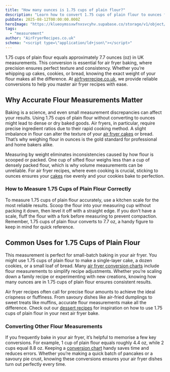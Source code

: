 ```yaml
---
title: "How many ounces is 1.75 cups of plain flour?"
description: "Learn how to convert 1.75 cups of plain flour to ounces for perfect baking every time. Includes UK measurements and air fryer tips!"
pubDate: 2025-08-12T00:00:00.000Z
heroImage: "https://klueoymssxwfnxsvcyhv.supabase.co/storage/v1/object/public/md/how-many-ounces-is-1-75-cups-plain-flour-03074bd2.webp"
tags:
  - "measurement"
author: "AirFryerRecipes.co.uk"
schema: "<script type=\"application/ld+json\"></script>"
---
```


<p>1.75 cups of plain flour equals approximately 7.7 ounces (oz) in UK measurements. This conversion is essential for air fryer baking, where precision ensures perfect texture and consistency. Whether you’re whipping up cakes, cookies, or bread, knowing the exact weight of your flour makes all the difference. At <a href=https://www.airfryerrecipe.co.uk>airfryerrecipe.co.uk</a>, we provide reliable conversions to help you master air fryer recipes with ease.</p>  

<h2>Why Accurate Flour Measurements Matter</h2>  
<p>Baking is a science, and even small measurement discrepancies can affect your results. Using 1.75 cups of plain flour without converting to ounces might lead to dense or dry baked goods. Air fryers, in particular, require precise ingredient ratios due to their rapid cooking method. A slight imbalance in flour can alter the texture of your <a href=https://www.airfryerrecipe.co.uk/recipes>air fryer cakes</a> or bread. That’s why weighing flour in ounces is the gold standard for professional and home bakers alike.</p>  

<p>Measuring by weight eliminates inconsistencies caused by how flour is scooped or packed. One cup of sifted flour weighs less than a cup of densely packed flour, which is why volume measurements can be unreliable. For air fryer recipes, where even cooking is crucial, sticking to ounces ensures your <a href=https://www.airfryerrecipe.co.uk/recipe-category/cakes>cakes</a> rise evenly and your cookies bake to perfection.</p>  

<h3>How to Measure 1.75 Cups of Plain Flour Correctly</h3>  
<p>To measure 1.75 cups of plain flour accurately, use a kitchen scale for the most reliable results. Scoop the flour into your measuring cup without packing it down, then level it off with a straight edge. If you don’t have a scale, fluff the flour with a fork before measuring to prevent compaction. Remember, 1.75 cups of plain flour converts to 7.7 oz, a handy figure to keep in mind for quick reference.</p>  

<h2>Common Uses for 1.75 Cups of Plain Flour</h2>  
<p>This measurement is perfect for small-batch baking in your air fryer. You might use 1.75 cups of plain flour to make a single-layer cake, a dozen cookies, or a small loaf of bread. Many <a href=https://www.airfryerrecipe.co.uk/air-fryer-conversion-chart>air fryer conversion charts</a> include flour measurements to simplify recipe adjustments. Whether you’re scaling down a family recipe or experimenting with new creations, knowing how many ounces are in 1.75 cups of plain flour ensures consistent results.</p>  

<p>Air fryer recipes often call for precise flour amounts to achieve the ideal crispness or fluffiness. From savoury dishes like air-fried dumplings to sweet treats like muffins, accurate flour measurements make all the difference. Check out our <a href=https://www.airfryerrecipe.co.uk/recipe-category/dessert>dessert recipes</a> for inspiration on how to use 1.75 cups of plain flour in your next air fryer bake.</p>  

<h3>Converting Other Flour Measurements</h3>  
<p>If you frequently bake in your air fryer, it’s helpful to memorise a few key conversions. For example, 1 cup of plain flour equals roughly 4.4 oz, while 2 cups equal 8.8 oz. Keeping a <a href=https://www.airfryerrecipe.co.uk/air-fryer-conversion-chart>conversion chart</a> handy saves time and reduces errors. Whether you’re making a quick batch of pancakes or a savoury pie crust, knowing these conversions ensures your air fryer dishes turn out perfectly every time.</p>